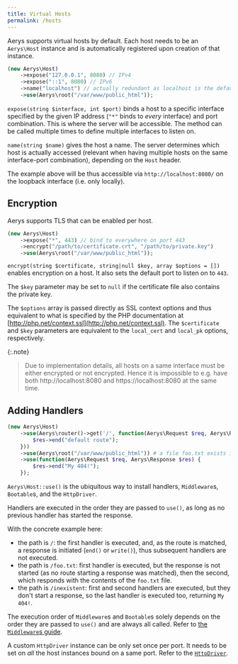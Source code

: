 ```yaml
---
title: Virtual Hosts
permalink: /hosts
---
```

Aerys supports virtual hosts by default. Each host needs to be an `Aerys\Host` instance and is automatically registered upon creation of that instance.

```php
(new Aerys\Host)
    ->expose("127.0.0.1", 8080) // IPv4
    ->expose("::1", 8080) // IPv6
    ->name("localhost") // actually redundant as localhost is the default
    ->use(Aerys\root("/var/www/public_html"));
```

`expose(string $interface, int $port)` binds a host to a specific interface specified by the given IP address (`"*"` binds to _every_ interface) and port combination. This is where the server will be accessible. The method can be called multiple times to define multiple interfaces to listen on.

`name(string $name)` gives the host a name. The server determines which host is actually accessed (relevant when having multiple hosts on the same interface-port combination), depending on the `Host` header.

The example above will be thus accessible via `http://localhost:8080/` on the loopback interface (i.e. only locally).

## Encryption

Aerys supports TLS that can be enabled per host.

```php
(new Aerys\Host)
    ->expose("*", 443) // bind to everywhere on port 443
    ->encrypt("/path/to/certificate.crt", "/path/to/private.key")
    ->use(Aerys\root("/var/www/public_html"));
```

`encrypt(string $certificate, string|null $key, array $options = [])` enables encryption on a host. It also sets the default port to listen on to `443`.

The `$key` parameter may be set to `null` if the certificate file also contains the private key.

The `$options` array is passed directly as SSL context options and thus equivalent to what is specified by the PHP documentation at [http://php.net/context.ssl](http://php.net/context.ssl). The `$certificate` and `$key` parameters are equivalent to the `local_cert` and `local_pk` options, respectively.

{:.note}
> Due to implementation details, all hosts on a same interface must be either encrypted or not encrypted. Hence it is impossible to e.g. have both http://localhost:8080 and https://localhost:8080 at the same time.

## Adding Handlers

```php
(new Aerys\Host)
    ->use(Aerys\router()->get('/', function(Aerys\Request $req, Aerys\Response $res) {
        $res->end("default route");
    }))
    ->use(Aerys\root("/var/www/public_html")) # a file foo.txt exists in that folder
    ->use(function(Aerys\Request $req, Aerys\Response $res) {
        $res->end("My 404!");
    });
```

`Aerys\Host::use()` is the ubiquitous way to install handlers, `Middleware`s, `Bootable`s, and the `HttpDriver`.

Handlers are executed in the order they are passed to `use()`, as long as no previous handler has started the response.

With the concrete example here:

- the path is `/`: the first handler is executed, and, as the route is matched, a response is initiated (`end()` or `write()`), thus subsequent handlers are not executed.
- the path is `/foo.txt`: first handler is executed, but the response is not started (as no route starting a response was matched), then the second, which responds with the contents of the `foo.txt` file.
- the path is `/inexistent`: first and second handlers are executed, but they don't start a response, so the last handler is executed too, returning `My 404!`.

The execution order of `Middleware`s and `Bootable`s solely depends on the order they are passed to `use()` and are always all called. Refer to [the `Middleware`s guide](../middlewares/).

A custom `HttpDriver` instance can be only set once per port. It needs to be set on _all_ the host instances bound on a same port. Refer to the [`HttpDriver`](../classes/httpdriver.md).